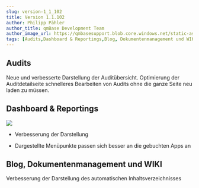 ```yaml
---
slug: version-1_1_102
title: Version 1.1.102
author: Philipp Pähler
author_title: qmBase Development Team
author_image_url: https://qmbasesupport.blob.core.windows.net/static-assets/img/persons/paehler_round.png
tags: [Audits,Dashboard & Reportings,Blog, Dokumentenmanagement und WIKI,Changelog]
---
```

## Audits

Neue und verbesserte Darstellung der Auditübersicht. Optimierung der Auditdetailseite schnelleres Bearbeiten von Audits ohne die ganze Seite neu laden zu müssen.

## Dashboard & Reportings

![](https://caqadmin.blob.core.windows.net/releasenotes/87-images/mceclip0.png)

*   Verbesserung der Darstellung

*   Dargestellte Menüpunkte passen sich besser an die gebuchten Apps an

## Blog, Dokumentenmanagement und WIKI

Verbesserung der Darstellung des automatischen Inhaltsverzeichnisses